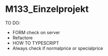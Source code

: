 # M133_Einzelprojekt

TO DO: 
- FORM check on server
- Refactore
- HOW TO TYPESCRIPT
- Always check if normalprice or specialprice